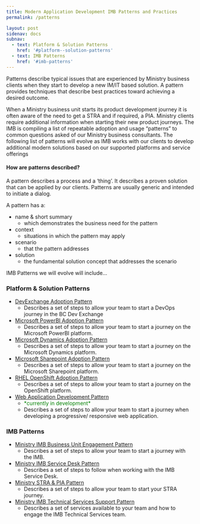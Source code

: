 ```yaml
---
title: Modern Application Development IMB Patterns and Practices
permalink: /patterns

layout: post
sidenav: docs
subnav:
  - text: Platform & Solution Patterns
    href: '#platform--solution-patterns'
  - text: IMB Patterns
    href: '#imb-patterns'
---
```

Patterns describe typical issues that are experienced by Ministry business clients when they start to develop a new IM/IT based solution.  A pattern provides techniques that describe best practices toward achieving a desired outcome. 

When a Ministry business unit starts its product development journey it is often aware of the need to get a STRA and if required, a PIA. Ministry clients require additional information when starting their new product journeys. The IMB is compiling a list of repeatable adoption and usage “patterns” to common questions asked of our Ministry business consultants.  The following list of patterns will evolve as IMB works with our clients to develop additional modern solutions based on our supported platforms and service offerings

#### How are patterns described?
A pattern describes a process and a ‘thing’. It describes a proven solution that can be applied by our clients. Patterns are usually generic and intended to initiate a dialog. 

A pattern has a:
- name & short summary
    - which demonstrates the business need for the pattern
- context
    - situations in which the pattern may apply
- scenario
    - that the pattern addresses
- solution
    - the fundamental solution concept that addresses the scenario

IMB Patterns we will evolve will include...

### Platform & Solution Patterns
- [DevExchange Adoption Pattern](/CITZ-IMB-playbook/devexchange-adoption)
    - Describes a set of steps to allow your team to start a DevOps journey in the BC Dev Exchange
- [Microsoft PowerBI  Adoption Pattern](/CITZ-IMB-playbook/microsoft-powerbi-adoption)
    - Describes a set of steps to allow your team to start a journey on the Microsoft PowerBI platform.
- [Microsoft Dynamics Adoption Pattern](/CITZ-IMB-playbook/microsoft-dynamics-adoption)
    - Describes a set of steps to allow your team to start a journey on the Microsoft Dynamics platform.
- [Microsoft Sharepoint Adoption Pattern](/CITZ-IMB-playbook/microsoft-sharepoint-adoption)
    - Describes a set of steps to allow your team to start a journey on the Microsoft Sharepoint platform.
- [RHEL OpenShift Adoption Pattern](/CITZ-IMB-playbook/rhel-openshift-adoption)
    - Describes a set of steps to allow your team to start a journey on the OpenShift platform.
- [Web Application Development Pattern](/CITZ-IMB-playbook/web-application-development)
    - <span style="color: green">\*currently in development\*</span>
    - Describes a set of steps to allow your team to start a journey when developing a progressive/ responsive web application.

### IMB Patterns
- [Ministry IMB Business Unit Engagement Pattern](/CITZ-IMB-playbook/ministry-imb-business-unit-engagement)
    - Describes a set of steps to allow your team to start a journey with the IMB.
- [Ministry IMB Service Desk Pattern](/CITZ-IMB-playbook/ministry-imb-service-desk)
    - Describes a set of steps to follow when working with the IMB Service Desk.
- [Ministry STRA & PIA Pattern](/CITZ-IMB-playbook/ministry-stra-&-pia)
    - Describes a set of steps to allow your team to start your STRA journey.
- [Ministry IMB Technical Services Support Pattern](/CITZ-IMB-playbook/ministry-imb-technical-services-support)
    - Describes a set of services available to your team and how to engage the IMB Technical Services team.